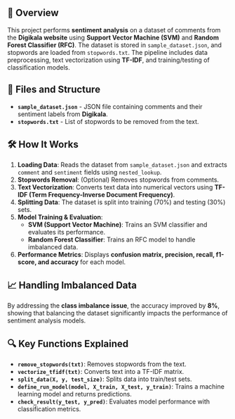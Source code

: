 ## 📌 Overview

This project performs **sentiment analysis** on a dataset of comments from the **Digikala website** using **Support Vector Machine (SVM)** and **Random Forest Classifier (RFC)**. The dataset is stored in `sample_dataset.json`, and stopwords are loaded from `stopwords.txt`. The pipeline includes data preprocessing, text vectorization using **TF-IDF**, and training/testing of classification models.

## 📂 Files and Structure

- **`sample_dataset.json`** - JSON file containing comments and their sentiment labels from **Digikala**.
- **`stopwords.txt`** - List of stopwords to be removed from the text.

## 🛠️ How It Works

1. **Loading Data**: Reads the dataset from `sample_dataset.json` and extracts `comment` and `sentiment` fields using `nested_lookup`.
2. **Stopwords Removal**: (Optional) Removes stopwords from comments.
3. **Text Vectorization**: Converts text data into numerical vectors using **TF-IDF (Term Frequency-Inverse Document Frequency)**.
4. **Splitting Data**: The dataset is split into training (70%) and testing (30%) sets.
5. **Model Training & Evaluation**:
   - **SVM (Support Vector Machine)**: Trains an SVM classifier and evaluates its performance.
   - **Random Forest Classifier**: Trains an RFC model to handle imbalanced data.
6. **Performance Metrics**: Displays **confusion matrix, precision, recall, f1-score, and accuracy** for each model.

## 📈 Handling Imbalanced Data

By addressing the **class imbalance issue**, the accuracy improved by **8%**, showing that balancing the dataset significantly impacts the performance of sentiment analysis models.

## 🔍 Key Functions Explained

- **`remove_stopwords(txt)`**: Removes stopwords from the text.
- **`vectorize_tfidf(txt)`**: Converts text into a TF-IDF matrix.
- **`split_data(X, y, test_size)`**: Splits data into train/test sets.
- **`define_run_model(model, X_train, X_test, y_train)`**: Trains a machine learning model and returns predictions.
- **`check_result(y_test, y_pred)`**: Evaluates model performance with classification metrics.